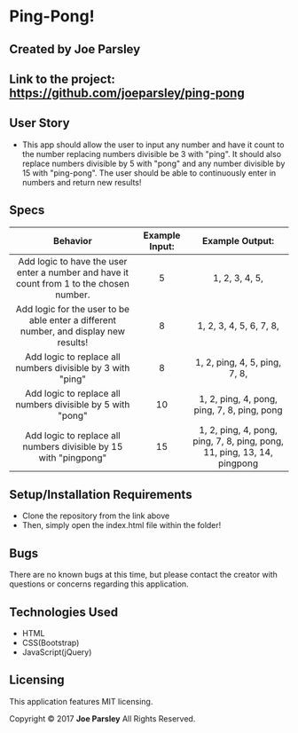 # Ping-Pong!

## Created by Joe Parsley

## Link to the project: https://github.com/joeparsley/ping-pong

## User Story

* This app should allow the user to input any number and have it count to the number replacing numbers divisible be 3 with "ping". It should also replace numbers divisible by 5 with "pong" and any number divisible by 15 with "ping-pong". The user should  be able to continuously enter in numbers and return new results!


## Specs

| Behavior | Example Input:| Example Output: |
|:-------------:|:-------------:|:-------------:|
| Add logic to have the user enter a number and have it count from 1 to the chosen number. | 5 | 1, 2, 3, 4, 5, |
| Add logic for the user to be able enter a different number, and display new results! | 8 | 1, 2, 3, 4, 5, 6, 7, 8, |
| Add logic to replace all numbers divisible by 3 with "ping" | 8 | 1, 2, ping, 4, 5, ping, 7, 8, |
| Add logic to replace all numbers divisible by 5 with "pong" | 10 | 1, 2, ping, 4, pong, ping, 7, 8, ping, pong |
| Add logic to replace all numbers divisible by 15 with "pingpong" | 15| 1, 2, ping, 4, pong, ping, 7, 8, ping, pong, 11, ping, 13, 14, pingpong |



## Setup/Installation Requirements

  * Clone the repository from the link above
  * Then, simply open the index.html file within the folder!



## Bugs
There are no known bugs at this time, but please contact the creator with questions or concerns regarding this application.


## Technologies Used

  * HTML
  * CSS(Bootstrap)
  * JavaScript(jQuery)



## Licensing
This application features MIT licensing.

Copyright &copy; 2017 **Joe Parsley** All Rights Reserved.

